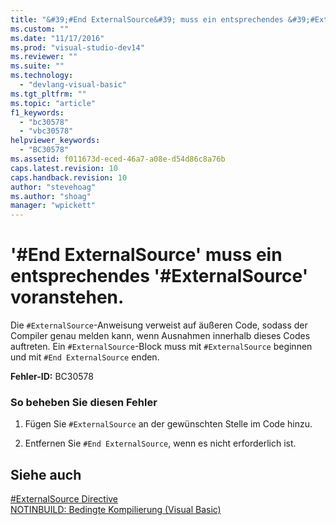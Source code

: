 ```yaml
---
title: "&#39;#End ExternalSource&#39; muss ein entsprechendes &#39;#ExternalSource&#39; voranstehen. | Microsoft Docs"
ms.custom: ""
ms.date: "11/17/2016"
ms.prod: "visual-studio-dev14"
ms.reviewer: ""
ms.suite: ""
ms.technology: 
  - "devlang-visual-basic"
ms.tgt_pltfrm: ""
ms.topic: "article"
f1_keywords: 
  - "bc30578"
  - "vbc30578"
helpviewer_keywords: 
  - "BC30578"
ms.assetid: f011673d-eced-46a7-a08e-d54d86c8a76b
caps.latest.revision: 10
caps.handback.revision: 10
author: "stevehoag"
ms.author: "shoag"
manager: "wpickett"
---
```

# &#39;#End ExternalSource&#39; muss ein entsprechendes &#39;#ExternalSource&#39; voranstehen.
Die `#ExternalSource`\-Anweisung verweist auf äußeren Code, sodass der Compiler genau melden kann, wenn Ausnahmen innerhalb dieses Codes auftreten. Ein `#ExternalSource`\-Block muss mit `#ExternalSource` beginnen und mit `#End ExternalSource` enden.  
  
 **Fehler\-ID:** BC30578  
  
### So beheben Sie diesen Fehler  
  
1.  Fügen Sie `#ExternalSource` an der gewünschten Stelle im Code hinzu.  
  
2.  Entfernen Sie `#End ExternalSource`, wenn es nicht erforderlich ist.  
  
## Siehe auch  
 [\#ExternalSource Directive](../../visual-basic/language-reference/directives/externalsource-directive.md)   
 [NOTINBUILD: Bedingte Kompilierung \(Visual Basic\)](http://msdn.microsoft.com/de-de/ad1e35e0-935e-4a35-a2ae-738bcf2a9240)
